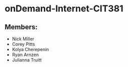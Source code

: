 # onDemand-Internet-CIT381
## Members:
- Nick Miller
- Corey Pitts
- Kolya Cherepenin
- Ryan Arnzen
- Julianna Truitt
